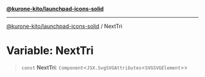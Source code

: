 [**@kurone-kito/launchpad-icons-solid**](../README.md)

***

[@kurone-kito/launchpad-icons-solid](../globals.md) / NextTri

# Variable: NextTri

> `const` **NextTri**: `Component`\<`JSX.SvgSVGAttributes`\<`SVGSVGElement`\>\>
